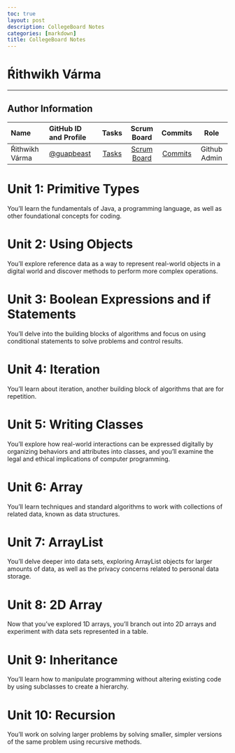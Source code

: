 ```yaml
---
toc: true
layout: post
description: CollegeBoard Notes
categories: [markdown]
title: CollegeBoard Notes
---
```


# Ŕithwikh Várma

---
## Author Information

| Name | GitHub ID and Profile | Tasks | Scrum Board | Commits | Role | 
|:-----|:----------------------|:-----:|:-----------:|:-------:|:-------:|
| Ŕithwikh Várma| [@guapbeast](https://github.com/guapbeast) | [Tasks](https://github.com/jacksongolding/Nut-Team/issues/assigned/guapbeast) |[Scrum Board](https://github.com/jacksongolding/Nut-Team/projects/1) | [Commits](https://github.com/jacksongolding/Nut-Team/commits?author=guapbeast) | Github Admin



# Unit 1: Primitive Types

You’ll learn the fundamentals of Java, a programming language, as well as other foundational concepts for coding.

# Unit 2: Using Objects

You’ll explore reference data as a way to represent real-world objects in a digital world and discover methods to perform more complex operations.

# Unit 3: Boolean Expressions and if Statements

You’ll delve into the building blocks of algorithms and focus on using conditional statements to solve problems and control results.

# Unit 4: Iteration

You’ll learn about iteration, another building block of algorithms that are for repetition.

# Unit 5: Writing Classes

You’ll explore how real-world interactions can be expressed digitally by organizing behaviors and attributes into classes, and you’ll examine the legal and ethical implications of computer programming.

# Unit 6: Array

You’ll learn techniques and standard algorithms to work with collections of related data, known as data structures.

# Unit 7: ArrayList

You’ll delve deeper into data sets, exploring ArrayList objects for larger amounts of data, as well as the privacy concerns related to personal data storage.

# Unit 8: 2D Array

Now that you’ve explored 1D arrays, you’ll branch out into 2D arrays and experiment with data sets represented in a table.

# Unit 9: Inheritance
You’ll learn how to manipulate programming without altering existing code by using subclasses to create a hierarchy.

# Unit 10: Recursion
You’ll work on solving larger problems by solving smaller, simpler versions of the same problem using recursive methods.


